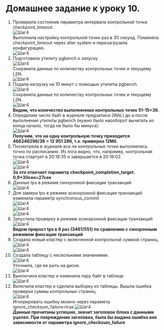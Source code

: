 # Домашнее задание к уроку 10. #   
1. Проверила состояние параметра интервала контрольной точки checkpoint_timeout.  
![Шаг4](/10_1_chp_to_before.jpg)  
Выполнила настройку контрольной точки раз в 30 секунд. Поменяла checkpoint_timeout через alter system и перезагрузила конфигурацию.   
![Шаг4](/10_2_chp_to_after.jpg)  
1. Подготовила утилиту pgbench к запуску.   
![Шаг4](/10_3_pgbench_start.jpg)  
Cохранила данные по количеству контрольных точек и текущему LSN.  
![Шаг4](/10_4_pgbench_before.jpg)   
1. Подала нагрузку на 10 минут c помощью утилиты pgbench.   
![Шаг4](/10_5_pgbench.jpg)  
Cохранила данные по количеству контрольных точек и текущему LSN.  
![Шаг4](/10_6_pgbench_after.jpg)  
**Видим, что количество выполненных контрольных точек 51-15=36.**    
1. Определим число байт в журнале предзаписи (WAL) до и после выполнения утилиты pgbench (нужно было наооборот вычитать из конца начало, тогда не было бы минуса):   
![Шаг4](/10_7_pgbench_size.jpg)   
**Получим, что на одну контрольную точку приходится 466246296/36 = 12 951 286, т.е. примерно 12Мб.**   
1. Посмотрела в журнале все ли контрольные точки выполнялись точно по расписанию. Из лога видно, что, например, контрольная точка стартует в 20:18:35 и завершается в 20:19:02.   
![Шаг4](/10_8_pgbench_logX.jpg)  
![Шаг4](/10_10_pgbench_log3.jpg)  
**За это отвечает параметр checkpoint_completion_target. 0,9*30сек=27сек**   
1. Данные tps в режиме синхронной фиксации транзакций   
![Шаг4](/10_5_pgbench.jpg)  
1. Для замера tps в режиме асинхронной фиксации транзакций изменила параметр synchronous_commit   
![Шаг4](/10_11_sync1.jpg)  
![Шаг4](/10_12_sync2.jpg)  
![Шаг4](/10_13_sync3.jpg)  
1. Запустила проверку в режиме асинхронной фиксации транзакций   
![Шаг4](/10_14_sync4.jpg)  
**Видем прирост tps в 6 раз (3461/551) по сравнению с синхронным режимом фиксации транзакций**   
1. Создала новый кластер с включенной контрольной суммой страниц.   
![Шаг4](/10_15_cluster1.jpg)  
![Шаг4](/10_16_cluster2.jpg)  
1. Создала таблицу с несколькими значениями.   
![Шаг4](/10_17_cluster3.jpg)  
Уточнила, где ее рыть на диске.   
![Шаг4](/10_18_cluster4.jpg)  
1. Выключила кластер и изменила пару байт в таблице.   
![Шаг4](/10_19_cluster5.jpg)  
1. Включила кластер и сделала выборку из таблицы. Вышла ошибка проверки суммы контрольных страниц.   
![Шаг4](/10_20_cluster6.jpg)  
Игнорировать ошибку можно через параметр ignore_checksum_failure=true
![Шаг4](/10_21_cluster7.jpg)  
**Данные прочитаны успешно, значит заголовок блока с данными уцелел. При повреждении заголовка, была бы выдана ошибка вне зависимости от параметра ignore_checksum_failure**
